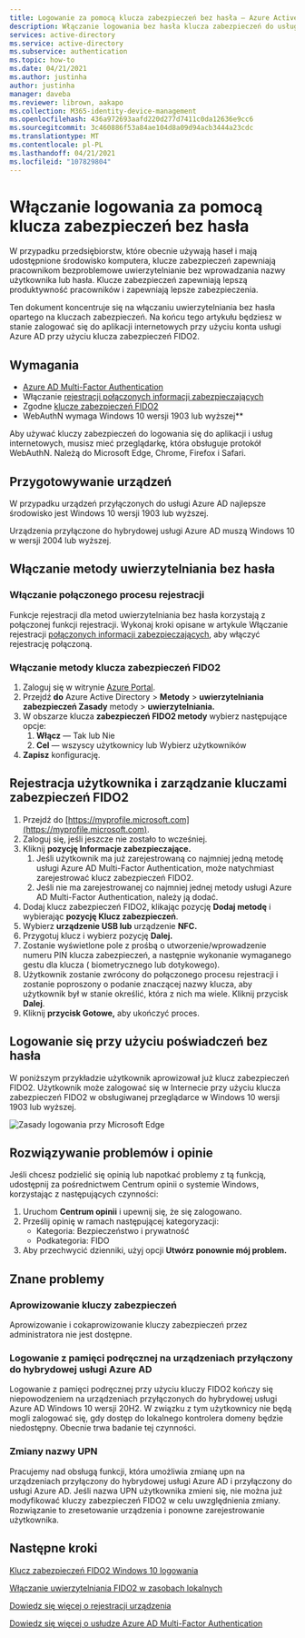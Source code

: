 ```yaml
---
title: Logowanie za pomocą klucza zabezpieczeń bez hasła — Azure Active Directory
description: Włączanie logowania bez hasła klucza zabezpieczeń do usługi Azure AD przy użyciu kluczy zabezpieczeń FIDO2
services: active-directory
ms.service: active-directory
ms.subservice: authentication
ms.topic: how-to
ms.date: 04/21/2021
ms.author: justinha
author: justinha
manager: daveba
ms.reviewer: librown, aakapo
ms.collection: M365-identity-device-management
ms.openlocfilehash: 436a972693aafd220d277d7411c0da12636e9cc6
ms.sourcegitcommit: 3c460886f53a84ae104d8a09d94acb3444a23cdc
ms.translationtype: MT
ms.contentlocale: pl-PL
ms.lasthandoff: 04/21/2021
ms.locfileid: "107829804"
---
```

# <a name="enable-passwordless-security-key-sign-in"></a>Włączanie logowania za pomocą klucza zabezpieczeń bez hasła 

W przypadku przedsiębiorstw, które obecnie używają haseł i mają udostępnione środowisko komputera, klucze zabezpieczeń zapewniają pracownikom bezproblemowe uwierzytelnianie bez wprowadzania nazwy użytkownika lub hasła. Klucze zabezpieczeń zapewniają lepszą produktywność pracowników i zapewniają lepsze zabezpieczenia.

Ten dokument koncentruje się na włączaniu uwierzytelniania bez hasła opartego na kluczach zabezpieczeń. Na końcu tego artykułu będziesz w stanie zalogować się do aplikacji internetowych przy użyciu konta usługi Azure AD przy użyciu klucza zabezpieczeń FIDO2.

## <a name="requirements"></a>Wymagania

- [Azure AD Multi-Factor Authentication](howto-mfa-getstarted.md)
- Włączanie [rejestracji połączonych informacji zabezpieczających](concept-registration-mfa-sspr-combined.md)
- Zgodne [klucze zabezpieczeń FIDO2](concept-authentication-passwordless.md#fido2-security-keys)
- WebAuthN wymaga Windows 10 wersji 1903 lub wyższej**

Aby używać kluczy zabezpieczeń do logowania się do aplikacji i usług internetowych, musisz mieć przeglądarkę, która obsługuje protokół WebAuthN. Należą do Microsoft Edge, Chrome, Firefox i Safari.


## <a name="prepare-devices"></a>Przygotowywanie urządzeń

W przypadku urządzeń przyłączonych do usługi Azure AD najlepsze środowisko jest Windows 10 wersji 1903 lub wyższej.

Urządzenia przyłączone do hybrydowej usługi Azure AD muszą Windows 10 w wersji 2004 lub wyższej.

## <a name="enable-passwordless-authentication-method"></a>Włączanie metody uwierzytelniania bez hasła

### <a name="enable-the-combined-registration-experience"></a>Włączanie połączonego procesu rejestracji

Funkcje rejestracji dla metod uwierzytelniania bez hasła korzystają z połączonej funkcji rejestracji. Wykonaj kroki opisane w artykule Włączanie rejestracji [połączonych informacji zabezpieczających](howto-registration-mfa-sspr-combined.md), aby włączyć rejestrację połączoną.

### <a name="enable-fido2-security-key-method"></a>Włączanie metody klucza zabezpieczeń FIDO2

1. Zaloguj się w witrynie [Azure Portal](https://portal.azure.com).
1. Przejdź **do** Azure Active Directory  >  **Metody**  >  **uwierzytelniania zabezpieczeń Zasady** metody  >  **uwierzytelniania.**
1. W obszarze klucza **zabezpieczeń FIDO2 metody** wybierz następujące opcje:
   1. **Włącz** — Tak lub Nie
   1. **Cel** — wszyscy użytkownicy lub Wybierz użytkowników
1. **Zapisz** konfigurację.

## <a name="user-registration-and-management-of-fido2-security-keys"></a>Rejestracja użytkownika i zarządzanie kluczami zabezpieczeń FIDO2

1. Przejdź do [https://myprofile.microsoft.com](https://myprofile.microsoft.com).
1. Zaloguj się, jeśli jeszcze nie zostało to wcześniej.
1. Kliknij **pozycję Informacje zabezpieczające.**
   1. Jeśli użytkownik ma już zarejestrowaną co najmniej jedną metodę usługi Azure AD Multi-Factor Authentication, może natychmiast zarejestrować klucz zabezpieczeń FIDO2.
   1. Jeśli nie ma zarejestrowanej co najmniej jednej metody usługi Azure AD Multi-Factor Authentication, należy ją dodać.
1. Dodaj klucz zabezpieczeń FIDO2, klikając pozycję **Dodaj metodę** i wybierając **pozycję Klucz zabezpieczeń**.
1. Wybierz **urządzenie USB lub** urządzenie **NFC.**
1. Przygotuj klucz i wybierz pozycję **Dalej.**
1. Zostanie wyświetlone pole z prośbą o utworzenie/wprowadzenie numeru PIN klucza zabezpieczeń, a następnie wykonanie wymaganego gestu dla klucza ( biometrycznego lub dotykowego).
1. Użytkownik zostanie zwrócony do połączonego procesu rejestracji i zostanie poproszony o podanie znaczącej nazwy klucza, aby użytkownik był w stanie określić, która z nich ma wiele. Kliknij przycisk **Dalej**.
1. Kliknij **przycisk Gotowe,** aby ukończyć proces.

## <a name="sign-in-with-passwordless-credential"></a>Logowanie się przy użyciu poświadczeń bez hasła

W poniższym przykładzie użytkownik aprowizował już klucz zabezpieczeń FIDO2. Użytkownik może zalogować się w Internecie przy użyciu klucza zabezpieczeń FIDO2 w obsługiwanej przeglądarce w Windows 10 wersji 1903 lub wyższej.

![Zasady logowania przy Microsoft Edge](./media/howto-authentication-passwordless-security-key/fido2-windows-10-1903-edge-sign-in.png)

## <a name="troubleshooting-and-feedback"></a>Rozwiązywanie problemów i opinie

Jeśli chcesz podzielić się opinią lub napotkać problemy z tą funkcją, udostępnij za pośrednictwem Centrum opinii o systemie Windows, korzystając z następujących czynności:

1. Uruchom **Centrum opinii** i upewnij się, że się zalogowano.
1. Prześlij opinię w ramach następującej kategoryzacji:
   - Kategoria: Bezpieczeństwo i prywatność
   - Podkategoria: FIDO
1. Aby przechwycić dzienniki, użyj opcji **Utwórz ponownie mój problem.**

## <a name="known-issues"></a>Znane problemy

### <a name="security-key-provisioning"></a>Aprowizowanie kluczy zabezpieczeń

Aprowizowanie i cokaprowizowanie kluczy zabezpieczeń przez administratora nie jest dostępne.

### <a name="cached-logon-on-hybrid-azure-ad-joined-devices"></a>Logowanie z pamięci podręcznej na urządzeniach przyłączony do hybrydowej usługi Azure AD

Logowanie z pamięci podręcznej przy użyciu kluczy FIDO2 kończy się niepowodzeniem na urządzeniach przyłączonych do hybrydowej usługi Azure AD Windows 10 wersji 20H2. W związku z tym użytkownicy nie będą mogli zalogować się, gdy dostęp do lokalnego kontrolera domeny będzie niedostępny. Obecnie trwa badanie tej czynności.

### <a name="upn-changes"></a>Zmiany nazwy UPN

Pracujemy nad obsługą funkcji, która umożliwia zmianę upn na urządzeniach przyłączony do hybrydowej usługi Azure AD i przyłączony do usługi Azure AD. Jeśli nazwa UPN użytkownika zmieni się, nie można już modyfikować kluczy zabezpieczeń FIDO2 w celu uwzględnienia zmiany. Rozwiązanie to zresetowanie urządzenia i ponowne zarejestrowanie użytkownika.

## <a name="next-steps"></a>Następne kroki

[Klucz zabezpieczeń FIDO2 Windows 10 logowania](howto-authentication-passwordless-security-key-windows.md)

[Włączanie uwierzytelniania FIDO2 w zasobach lokalnych](howto-authentication-passwordless-security-key-on-premises.md)

[Dowiedz się więcej o rejestracji urządzenia](../devices/overview.md)

[Dowiedz się więcej o usłudze Azure AD Multi-Factor Authentication](../authentication/howto-mfa-getstarted.md)
